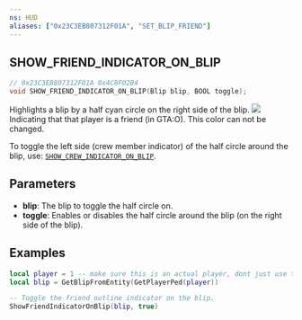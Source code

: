 ```yaml
---
ns: HUD
aliases: ["0x23C3EB807312F01A", "SET_BLIP_FRIEND"]
---
```

## SHOW_FRIEND_INDICATOR_ON_BLIP

```c
// 0x23C3EB807312F01A 0x4C8F02B4
void SHOW_FRIEND_INDICATOR_ON_BLIP(Blip blip, BOOL toggle);
```

Highlights a blip by a half cyan circle on the right side of the blip. ![](https://i.imgur.com/a51Y36V.png) Indicating that that player is a friend (in GTA:O). This color can not be changed.

To toggle the left side (crew member indicator) of the half circle around the blip, use: [`SHOW_CREW_INDICATOR_ON_BLIP`](#_0xDCFB5D4DB8BF367E).


## Parameters
* **blip**: The blip to toggle the half circle on.
* **toggle**: Enables or disables the half circle around the blip (on the right side of the blip).

## Examples
```lua
local player = 1 -- make sure this is an actual player, dont just use this example code!
local blip = GetBlipFromEntity(GetPlayerPed(player))

-- Toggle the friend outline indicator on the blip.
ShowFriendIndicatorOnBlip(blip, true)
```